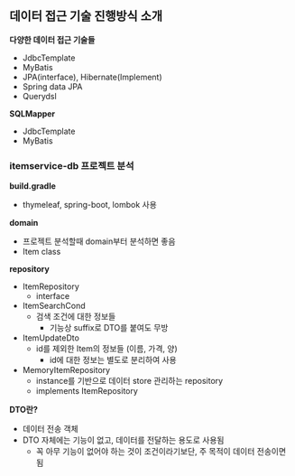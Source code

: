 ## 데이터 접근 기술 진행방식 소개

**다양한 데이터 접근 기술들**

- JdbcTemplate
- MyBatis
- JPA(interface), Hibernate(Implement)
- Spring data JPA
- Querydsl



**SQLMapper**

- JdbcTemplate
- MyBatis



### itemservice-db 프로젝트 분석

**build.gradle**

- thymeleaf, spring-boot, lombok 사용



**domain**

- 프로젝트 분석할때 domain부터 분석하면 좋음
- Item class

**repository**

- ItemRepository
  - interface
- ItemSearchCond
  - 검색 조건에 대한 정보들
    - 기능상 suffix로 DTO를 붙여도 무방
- ItemUpdateDto
  - id를 제외한 Item의 정보들 (이름, 가격, 양)
    - id에 대한 정보는 별도로 분리하여 사용
- MemoryItemRepository
  - instance를 기반으로 데이터 store 관리하는 repository
  - implements ItemRepository



**DTO란?**

- 데이터 전송 객체
- DTO 자체에는 기능이 없고, 데이터를 전달하는 용도로 사용됨
  - 꼭 아무 기능이 없어야 하는 것이 조건이라기보단, 주 목적이 데이터 전송이면 됨